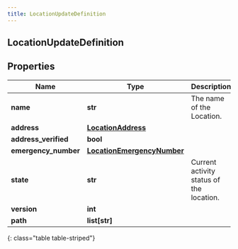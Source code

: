 ```yaml
---
title: LocationUpdateDefinition
---
```

## LocationUpdateDefinition

## Properties

|Name | Type | Description | Notes|
|------------ | ------------- | ------------- | -------------|
| **name** | **str** | The name of the Location. | [optional] |
| **address** | [**LocationAddress**](LocationAddress.html) |  | [optional] |
| **address_verified** | **bool** |  | [optional] |
| **emergency_number** | [**LocationEmergencyNumber**](LocationEmergencyNumber.html) |  | [optional] |
| **state** | **str** | Current activity status of the location. | [optional] |
| **version** | **int** |  | [optional] |
| **path** | **list[str]** |  | [optional] |
{: class="table table-striped"}


